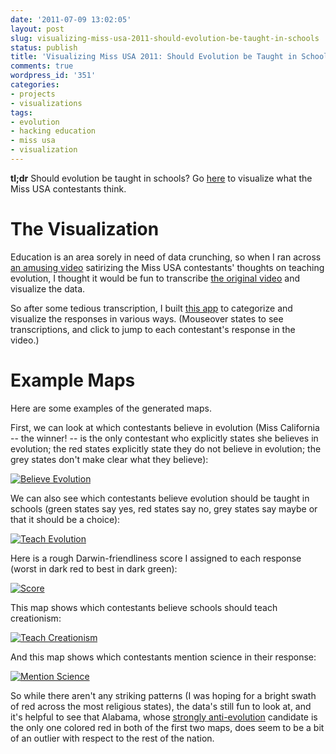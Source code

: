 ```yaml
---
date: '2011-07-09 13:02:05'
layout: post
slug: visualizing-miss-usa-2011-should-evolution-be-taught-in-schools
status: publish
title: 'Visualizing Miss USA 2011: Should Evolution be Taught in Schools?'
comments: true
wordpress_id: '351'
categories:
- projects
- visualizations
tags:
- evolution
- hacking education
- miss usa
- visualization
---
```


**tl;dr** Should evolution be taught in schools? Go [here](http://miss-usa-evolution.heroku.com) to visualize what the Miss USA contestants think.

# The Visualization

Education is an area sorely in need of data crunching, so when I ran across [an amusing video](http://www.youtube.com/watch?v=9QBv2CFTSWU&feature=player_embedded#at=56) satirizing the Miss USA contestants' thoughts on teaching evolution, I thought it would be fun to transcribe [the original video](youtube=http://www.youtube.com/watch?v=UkBmhM0R2A0&feature=youtu.be#at=41) and visualize the data.

So after some tedious transcription, I built [this app](http://miss-usa-evolution.heroku.com) to categorize and visualize the responses in various ways. (Mouseover states to see transcriptions, and click to jump to each contestant's response in the video.)

# Example Maps

Here are some examples of the generated maps.

First, we can look at which contestants believe in evolution (Miss California -- the winner! -- is the only contestant who explicitly states she believes in evolution; the red states explicitly state they do not believe in evolution; the grey states don't make clear what they believe):

[![Believe Evolution](http://dl.dropbox.com/u/10506/blog/miss-usa-evolution/believe-evolution.png)](http://miss-usa-evolution.heroku.com/?column=believes)

We can also see which contestants believe evolution should be taught in schools (green states say yes, red states say no, grey states say maybe or that it should be a choice):

[![Teach Evolution](http://dl.dropbox.com/u/10506/blog/miss-usa-evolution/teach-evolution.png)](http://miss-usa-evolution.heroku.com/?column=should_teach)

Here is a rough Darwin-friendliness score I assigned to each response (worst in dark red to best in dark green):

[![Score](http://dl.dropbox.com/u/10506/blog/miss-usa-evolution/score.png)](http://miss-usa-evolution.heroku.com/?column=score)

This map shows which contestants believe schools should teach creationism:

[![Teach Creationism](http://dl.dropbox.com/u/10506/blog/miss-usa-evolution/teach-creationism.png)](http://miss-usa-evolution.heroku.com/?column=teach_creationism)

And this map shows which contestants mention science in their response:

[![Mention Science](http://dl.dropbox.com/u/10506/blog/miss-usa-evolution/mention-science.png)](http://miss-usa-evolution.heroku.com/?column=mentions_science)

So while there aren't any striking patterns (I was hoping for a bright swath of red across the most religious states), the data's still fun to look at, and it's helpful to see that Alabama, whose [strongly anti-evolution](http://www.youtube.com/watch?v=UkBmhM0R2A0&feature=youtu.be#at=42) candidate is the only one colored red in both of the first two maps, does seem to be a bit of an outlier with respect to the rest of the nation.